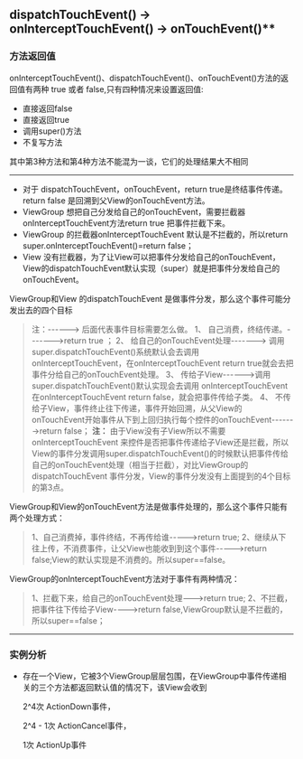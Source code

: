 ## dispatchTouchEvent() -> onInterceptTouchEvent() -> onTouchEvent()**

### 方法返回值

onInterceptTouchEvent()、dispatchTouchEvent()、onTouchEvent()方法的返回值有两种 true 或者 false,只有四种情况来设置返回值:

- 直接返回false
- 直接返回true
- 调用super()方法
- 不复写方法

其中第3种方法和第4种方法不能混为一谈，它们的处理结果大不相同

---

- 对于 dispatchTouchEvent，onTouchEvent，return true是终结事件传递。return false 是回溯到父View的onTouchEvent方法。
- ViewGroup 想把自己分发给自己的onTouchEvent，需要拦截器onInterceptTouchEvent方法return true 把事件拦截下来。
- ViewGroup 的拦截器onInterceptTouchEvent 默认是不拦截的，所以return super.onInterceptTouchEvent()=return false；
- View 没有拦截器，为了让View可以把事件分发给自己的onTouchEvent，View的dispatchTouchEvent默认实现（super）就是把事件分发给自己的onTouchEvent。

ViewGroup和View 的dispatchTouchEvent 是做事件分发，那么这个事件可能分发出去的四个目标

> 注：------> 后面代表事件目标需要怎么做。
> 1、 自己消费，终结传递。------->return true ；
> 2、 给自己的onTouchEvent处理-------> 调用super.dispatchTouchEvent()系统默认会去调用 onInterceptTouchEvent，在onInterceptTouchEvent return true就会去把事件分给自己的onTouchEvent处理。
> 3、 传给子View------>调用super.dispatchTouchEvent()默认实现会去调用 onInterceptTouchEvent 在onInterceptTouchEvent return false，就会把事件传给子类。
> 4、 不传给子View，事件终止往下传递，事件开始回溯，从父View的onTouchEvent开始事件从下到上回归执行每个控件的onTouchEvent------->return false；
> **注：** 由于View没有子View所以不需要onInterceptTouchEvent 来控件是否把事件传递给子View还是拦截，所以View的事件分发调用super.dispatchTouchEvent()的时候默认把事件传给自己的onTouchEvent处理（相当于拦截），对比ViewGroup的dispatchTouchEvent 事件分发，View的事件分发没有上面提到的4个目标的第3点。

ViewGroup和View的onTouchEvent方法是做事件处理的，那么这个事件只能有两个处理方式：

> 1、自己消费掉，事件终结，不再传给谁----->return true;
> 2、继续从下往上传，不消费事件，让父View也能收到到这个事件----->return false;View的默认实现是不消费的。所以super==false。

ViewGroup的onInterceptTouchEvent方法对于事件有两种情况：

> 1、拦截下来，给自己的onTouchEvent处理--->return true;
> 2、不拦截，把事件往下传给子View---->return false,ViewGroup默认是不拦截的，所以super==false；

---

### 实例分析

- 存在一个View，它被3个ViewGroup层层包围，在ViewGroup中事件传递相关的三个方法都返回默认值的情况下，该View会收到

  2^4次 ActionDown事件，

  2^4 - 1次 ActionCancel事件，

  1次 ActionUp事件